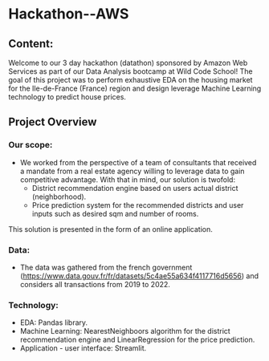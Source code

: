 # Hackathon--AWS

## Content:
Welcome to our 3 day hackathon (datathon) sponsored by Amazon Web Services as part of our Data Analysis bootcamp at Wild Code School! 
The goal of this project was to perform exhaustive EDA on the housing market for the Ile-de-France (France) region and design leverage Machine Learning technology to predict house prices. 

## Project Overview

### Our scope:
- We worked from the perspective of a team of consultants that received a mandate from a real estate agency willing to leverage data to gain competitive advantage. With that in mind, our solution is twofold:
    - District recommendation engine based on users actual district (neighborhood). 
    - Price prediction system for the recommended districts and user inputs such as desired sqm and number of rooms. 
 
 This solution is presented in the form of an online application.

### Data:
- The data was gathered from the french government (https://www.data.gouv.fr/fr/datasets/5c4ae55a634f4117716d5656) and considers all transactions from 2019 to 2022. 

### Technology:
- EDA: Pandas library. 
- Machine Learning: NearestNeighboors algorithm for the district recommendation engine and LinearRegression for the price prediction. 
- Application - user interface: Streamlit. 
